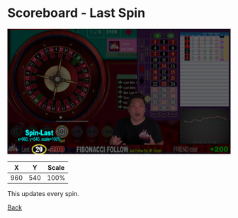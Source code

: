 # Scoreboard - Last Spin


![Last Spin](img/Video-Layout-910-spin-last.png)

|X|Y|Scale|
|-|-|-----|
|960|540|100%|

This updates every spin.

[Back](index.md)
